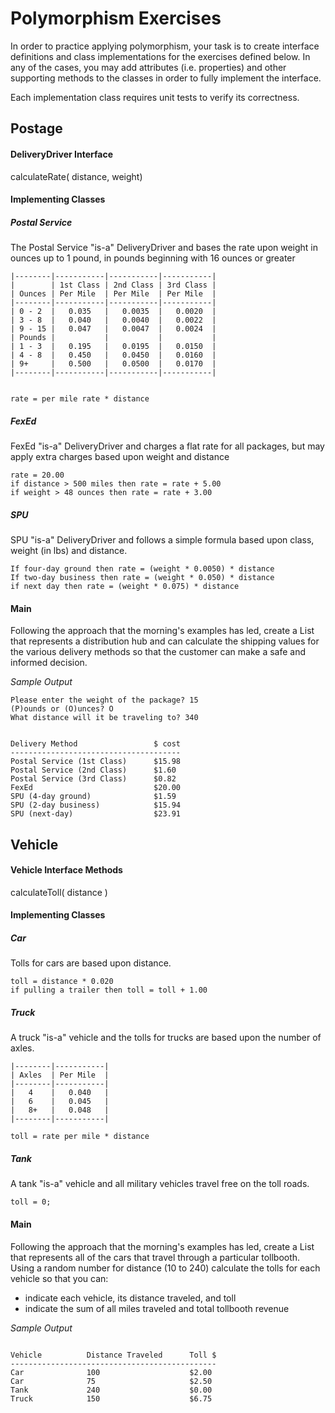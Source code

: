 # Polymorphism Exercises

In order to practice applying polymorphism, your task is to create interface definitions and class implementations for the exercises defined below. In any of the cases, you may add attributes (i.e. properties) and other supporting methods to the classes in order to fully implement the interface.

Each implementation class requires unit tests to verify its correctness.


## Postage
 
#### DeliveryDriver Interface

calculateRate( distance, weight)
    
#### Implementing Classes

##### Postal Service

The Postal Service "is-a" DeliveryDriver and bases the rate upon weight in ounces up to 1 pound, in pounds beginning with 16 ounces or greater

    |--------|-----------|-----------|-----------|
    |        | 1st Class | 2nd Class | 3rd Class |
    | Ounces | Per Mile  | Per Mile  | Per Mile  |
    |--------|-----------|-----------|-----------|
    | 0 - 2  |   0.035   |   0.0035  |   0.0020  |
    | 3 - 8  |   0.040   |   0.0040  |   0.0022  |
    | 9 - 15 |   0.047   |   0.0047  |   0.0024  |
    | Pounds |           |           |           |
    | 1 - 3  |   0.195   |   0.0195  |   0.0150  |
    | 4 - 8  |   0.450   |   0.0450  |   0.0160  |
    | 9+     |   0.500   |   0.0500  |   0.0170  |
    |--------|-----------|-----------|-----------|


    rate = per mile rate * distance

##### FexEd

FexEd "is-a" DeliveryDriver and charges a flat rate for all packages, but may apply extra charges based upon weight and distance

    rate = 20.00
    if distance > 500 miles then rate = rate + 5.00
    if weight > 48 ounces then rate = rate + 3.00

##### SPU

SPU "is-a" DeliveryDriver and follows a simple formula based upon class, weight (in lbs) and distance.

    If four-day ground then rate = (weight * 0.0050) * distance
    If two-day business then rate = (weight * 0.050) * distance
    if next day then rate = (weight * 0.075) * distance

#### Main


Following the approach that the morning's examples has led, create a List that represents a distribution hub and can calculate the shipping values for the various delivery methods so that the customer can make a safe and informed decision.


*Sample Output*

```
Please enter the weight of the package? 15
(P)ounds or (O)unces? O
What distance will it be traveling to? 340


Delivery Method                 $ cost
--------------------------------------
Postal Service (1st Class)      $15.98
Postal Service (2nd Class)      $1.60
Postal Service (3rd Class)      $0.82
FexEd                           $20.00
SPU (4-day ground)              $1.59
SPU (2-day business)            $15.94
SPU (next-day)                  $23.91
```




## Vehicle

#### Vehicle Interface Methods

calculateToll( distance )

#### Implementing Classes
    
##### Car

Tolls for cars are based upon distance.

    toll = distance * 0.020
    if pulling a trailer then toll = toll + 1.00
    
##### Truck

A truck "is-a" vehicle and the tolls for trucks are based upon the number of axles.

    |--------|-----------|
    | Axles  | Per Mile  |
    |--------|-----------|
    |   4    |   0.040   |
    |   6    |   0.045   |
    |   8+   |   0.048   |
    |--------|-----------|

    toll = rate per mile * distance
    
##### Tank

A tank "is-a" vehicle and all military vehicles travel free on the toll roads.

    toll = 0;

#### Main


Following the approach that the morning's examples has led, create a List that represents all of the cars that travel through a particular tollbooth. Using a random number for distance (10 to 240) calculate the tolls for each vehicle so that you can:

* indicate each vehicle, its distance traveled, and toll
* indicate the sum of all miles traveled and total tollbooth revenue


*Sample Output*

```

Vehicle          Distance Traveled      Toll $
----------------------------------------------
Car              100                    $2.00
Car              75                     $2.50
Tank             240                    $0.00
Truck            150                    $6.75

```